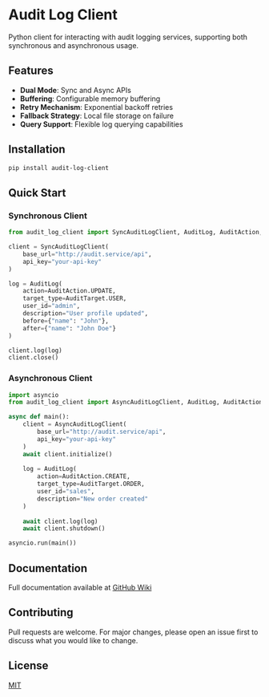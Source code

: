 # Audit Log Client

Python client for interacting with audit logging services, supporting both synchronous and asynchronous usage.

## Features

- **Dual Mode**: Sync and Async APIs
- **Buffering**: Configurable memory buffering
- **Retry Mechanism**: Exponential backoff retries
- **Fallback Strategy**: Local file storage on failure
- **Query Support**: Flexible log querying capabilities

## Installation

```bash
pip install audit-log-client
```

## Quick Start

### Synchronous Client

```python
from audit_log_client import SyncAuditLogClient, AuditLog, AuditAction, AuditTarget

client = SyncAuditLogClient(
    base_url="http://audit.service/api",
    api_key="your-api-key"
)

log = AuditLog(
    action=AuditAction.UPDATE,
    target_type=AuditTarget.USER,
    user_id="admin",
    description="User profile updated",
    before={"name": "John"},
    after={"name": "John Doe"}
)

client.log(log)
client.close()
```

### Asynchronous Client

```python
import asyncio
from audit_log_client import AsyncAuditLogClient, AuditLog, AuditAction, AuditTarget

async def main():
    client = AsyncAuditLogClient(
        base_url="http://audit.service/api",
        api_key="your-api-key"
    )
    await client.initialize()
    
    log = AuditLog(
        action=AuditAction.CREATE,
        target_type=AuditTarget.ORDER,
        user_id="sales",
        description="New order created"
    )
    
    await client.log(log)
    await client.shutdown()

asyncio.run(main())
```

## Documentation

Full documentation available at [GitHub Wiki](https://github.com/yourusername/audit-log-client/wiki)

## Contributing

Pull requests are welcome. For major changes, please open an issue first to discuss what you would like to change.

## License

[MIT](https://choosealicense.com/licenses/mit/)